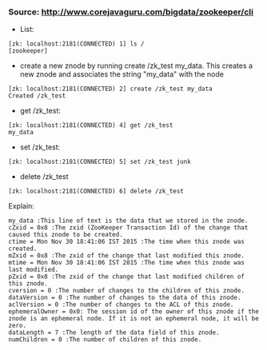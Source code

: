 ### Source: http://www.corejavaguru.com/bigdata/zookeeper/cli

- List:
```
[zk: localhost:2181(CONNECTED) 1] ls /
[zookeeper]
```

- create a new znode by running create /zk_test my_data. This creates a new znode and associates the string "my_data" with the node
```
[zk: localhost:2181(CONNECTED) 2] create /zk_test my_data
Created /zk_test
```


- get /zk_test:
```
[zk: localhost:2181(CONNECTED) 4] get /zk_test
my_data
```

- set /zk_test:
```
[zk: localhost:2181(CONNECTED) 5] set /zk_test junk
```

- delete /zk_test
```
[zk: localhost:2181(CONNECTED) 6] delete /zk_test
```


Explain:
```
my_data :This line of text is the data that we stored in the znode.
cZxid = 0x8 :The zxid (ZooKeeper Transaction Id) of the change that caused this znode to be created.
ctime = Mon Nov 30 18:41:06 IST 2015 :The time when this znode was created.
mZxid = 0x8 :The zxid of the change that last modified this znode.
mtime = Mon Nov 30 18:41:06 IST 2015 :The time when this znode was last modified.
pZxid = 0x8 :The zxid of the change that last modified children of this znode.
cversion = 0 :The number of changes to the children of this znode.
dataVersion = 0 :The number of changes to the data of this znode.
aclVersion = 0 :The number of changes to the ACL of this znode.
ephemeralOwner = 0x0: The session id of the owner of this znode if the znode is an ephemeral node. If it is not an ephemeral node, it will be zero.
dataLength = 7 :The length of the data field of this znode.
numChildren = 0 :The number of children of this znode.
```
